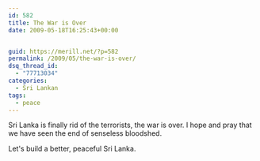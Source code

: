 ```yaml
---
id: 582
title: The War is Over
date: 2009-05-18T16:25:43+00:00


guid: https://merill.net/?p=582
permalink: /2009/05/the-war-is-over/
dsq_thread_id:
  - "77713034"
categories:
  - Sri Lankan
tags:
  - peace
---
```

Sri Lanka is finally rid of the terrorists, the war is over. I hope and pray that we have seen the end of senseless bloodshed.

Let's build a better, peaceful Sri Lanka.